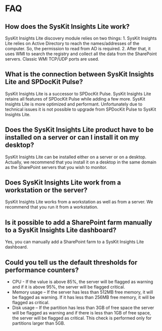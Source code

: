 # FAQ

## How does the SysKit Insights Lite work?

SysKit Insights Lite discovery module relies on two things: 1. SysKit Insights Lite relies on Active Directory to reach the names/addresses of the computer. So, the permission to read from AD is required. 2. After that, it uses WMI to search the registry and collect all the data from the SharePoint servers. Classic WMI TCP/UDP ports are used.

## What is the connection between SysKit Insights Lite and SPDocKit Pulse?

SysKit Insights Lite is a successor to SPDocKit Pulse. SysKit Insights Lite retains all features of SPDocKit Pulse while adding a few more. SysKit Insights Lite is more optimized and performant. Unfortunately due to technical issues it is not possible to upgrade from SPDocKit Pulse to SysKit Insights Lite.

## Does the SysKit Insights Lite product have to be installed on a server or can I install it on my desktop?

SysKit Insights Lite can be installed either on a server or on a desktop. Actually, we recommend that you install it on a desktop in the same domain as the SharePoint servers that you wish to monitor.

## Does SysKit Insights Lite work from a workstation or the server?

SysKit Insights Lite works from a workstation as well as from a server. We recommend that you run it from a workstation.

## Is it possible to add a SharePoint farm manually to a SysKit Insights Lite dashboard?

Yes, you can manually add a SharePoint farm to a SysKit Insights Lite dashboard.

## Could you tell us the default thresholds for performance counters?

* CPU - If the value is above 85%, the server will be flagged as warning and if it is above 95%, the server will be flagged critical.
* Memory usage – If the server has less than 512MB free memory, it will be flagged as warning. If it has less than 256MB free memory, it will be flagged as critical.
* Disk usage – If the partition has less than 3GB of free space the server will be flagged as warning and if there is less than 1GB of free space, the server will be flagged as critical. This check is performed only for partitions larger than 5GB.

